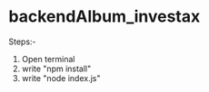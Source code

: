 # backendAlbum_investax

Steps:- 
1. Open terminal 
2. write "npm install"
3. write "node index.js"
